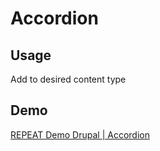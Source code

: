 # Accordion
## Usage
Add to desired content type

## Demo
[REPEAT Demo Drupal | Accordion](https://test-repeat-drupal.pantheonsite.io/accordion)
